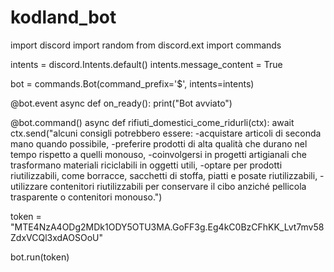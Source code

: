 # kodland_bot
import discord
import random
from discord.ext import commands

intents = discord.Intents.default()
intents.message_content = True

bot = commands.Bot(command_prefix='$', intents=intents)

@bot.event
async def on_ready():
    print("Bot avviato")

@bot.command()
async def rifiuti_domestici_come_ridurli(ctx):
    await ctx.send("alcuni consigli potrebbero essere: -acquistare articoli di seconda mano quando possibile, -preferire prodotti di alta qualità che durano nel tempo rispetto a quelli monouso, -coinvolgersi in progetti artigianali che trasformano materiali riciclabili in oggetti utili, -optare per prodotti riutilizzabili, come borracce, sacchetti di stoffa, piatti e posate riutilizzabili, -utilizzare contenitori riutilizzabili per conservare il cibo anziché pellicola trasparente o contenitori monouso.")

token = "MTE4NzA4ODg2MDk1ODY5OTU3MA.GoFF3g.Eg4kC0BzCFhKK_Lvt7mv58ZdxVCQl3xdAOSOoU"

bot.run(token)
